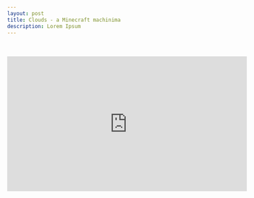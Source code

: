 ```yaml
---
layout: post
title: Clouds - a Minecraft machinima
description: Lorem Ipsum
---
```

<br>
<br>


<div class="media-container">
<iframe id="youtube-player"  src="https://www.youtube.com/embed/223dZD_pItQ" webkitallowfullscreen mozallowfullscreen allowfullscreen scrolling="no" frameborder="0" width="560" height="315"></iframe>
</div>
